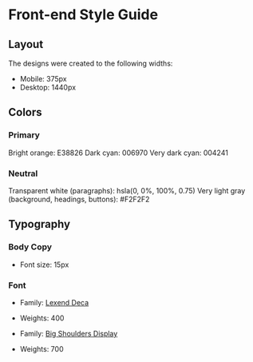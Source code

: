# Front-end Style Guide

## Layout

The designs were created to the following widths:

- Mobile: 375px
- Desktop: 1440px

## Colors

### Primary

Bright orange: E38826
Dark cyan: 006970
Very dark cyan: 004241

### Neutral

Transparent white (paragraphs): hsla(0, 0%, 100%, 0.75)
Very light gray (background, headings, buttons): #F2F2F2

## Typography

### Body Copy

- Font size: 15px

### Font

- Family: [Lexend Deca](https://fonts.google.com/specimen/Lexend+Deca)
- Weights: 400

- Family: [Big Shoulders Display](https://fonts.google.com/specimen/Big+Shoulders+Display)
- Weights: 700

